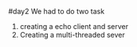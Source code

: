 #day2
 We had to do two task 
 1. creating a echo client and server
 2. Creating a multi-threaded sever
 
